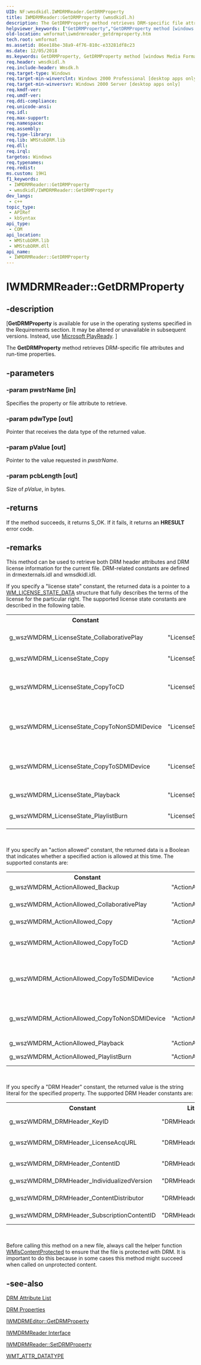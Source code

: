 ```yaml
---
UID: NF:wmsdkidl.IWMDRMReader.GetDRMProperty
title: IWMDRMReader::GetDRMProperty (wmsdkidl.h)
description: The GetDRMProperty method retrieves DRM-specific file attributes and run-time properties.
helpviewer_keywords: ["GetDRMProperty","GetDRMProperty method [windows Media Format]","GetDRMProperty method [windows Media Format]","IWMDRMReader interface","IWMDRMReader interface [windows Media Format]","GetDRMProperty method","IWMDRMReader.GetDRMProperty","IWMDRMReader::GetDRMProperty","IWMDRMReaderGetDRMProperty","wmformat.iwmdrmreader_getdrmproperty","wmsdkidl/IWMDRMReader::GetDRMProperty"]
old-location: wmformat\iwmdrmreader_getdrmproperty.htm
tech.root: wmformat
ms.assetid: 86ee18be-38a9-4f76-810c-e33281df8c23
ms.date: 12/05/2018
ms.keywords: GetDRMProperty, GetDRMProperty method [windows Media Format], GetDRMProperty method [windows Media Format],IWMDRMReader interface, IWMDRMReader interface [windows Media Format],GetDRMProperty method, IWMDRMReader.GetDRMProperty, IWMDRMReader::GetDRMProperty, IWMDRMReaderGetDRMProperty, wmformat.iwmdrmreader_getdrmproperty, wmsdkidl/IWMDRMReader::GetDRMProperty
req.header: wmsdkidl.h
req.include-header: Wmsdk.h
req.target-type: Windows
req.target-min-winverclnt: Windows 2000 Professional [desktop apps only],Windows Media Format 7 SDK, or later versions of the SDK
req.target-min-winversvr: Windows 2000 Server [desktop apps only]
req.kmdf-ver: 
req.umdf-ver: 
req.ddi-compliance: 
req.unicode-ansi: 
req.idl: 
req.max-support: 
req.namespace: 
req.assembly: 
req.type-library: 
req.lib: WMStubDRM.lib
req.dll: 
req.irql: 
targetos: Windows
req.typenames: 
req.redist: 
ms.custom: 19H1
f1_keywords:
 - IWMDRMReader::GetDRMProperty
 - wmsdkidl/IWMDRMReader::GetDRMProperty
dev_langs:
 - c++
topic_type:
 - APIRef
 - kbSyntax
api_type:
 - COM
api_location:
 - WMStubDRM.lib
 - WMStubDRM.dll
api_name:
 - IWMDRMReader::GetDRMProperty
---
```


# IWMDRMReader::GetDRMProperty


## -description

<p class="CCE_Message">[<b>GetDRMProperty</b> is available for use in the operating systems specified in the Requirements section. It may be altered or unavailable in subsequent versions. Instead, use <a href="https://www.microsoft.com/PlayReady/">Microsoft PlayReady</a>.
]


The <b>GetDRMProperty</b> method retrieves DRM-specific file attributes and run-time properties.

## -parameters

### -param pwstrName [in]

Specifies the property or file attribute to retrieve.

### -param pdwType [out]

Pointer that receives the data type of the returned value.

### -param pValue [out]

Pointer to the value requested in <i>pwstrName</i>.

### -param pcbLength [out]

Size of <i>pValue</i>, in bytes.

## -returns

If the method succeeds, it returns S_OK. If it fails, it returns an <b>HRESULT</b> error code.

## -remarks

This method can be used to retrieve both DRM header attributes and DRM license information for the current file. DRM-related constants are defined in drmexternals.idl and wmsdkidl.idl.

If you specify a "license state" constant, the returned data is a pointer to a <a href="/previous-versions/windows/desktop/legacy/dd757942(v=vs.85)">WM_LICENSE_STATE_DATA</a> structure that fully describes the terms of the license for the particular right. The supported license state constants are described in the following table.

<table>
<tr>
<th>Constant
            </th>
<th>Literal string value
            </th>
<th>Description
            </th>
</tr>
<tr>
<td>g_wszWMDRM_LicenseState_CollaborativePlay</td>
<td>"LicenseStateData.CollaborativePlay"</td>
<td>License restrictions on playing the file as part of a collaborative peer-to-peer networking scenario.</td>
</tr>
<tr>
<td>g_wszWMDRM_LicenseState_Copy</td>
<td>"LicenseStateData.Copy"</td>
<td>License restrictions on copying the file to a device.</td>
</tr>
<tr>
<td>g_wszWMDRM_LicenseState_CopyToCD</td>
<td>"LicenseStateData.Print.redbook"</td>
<td>License restrictions on copying the file to CD.For DRM version 10 licenses, use g_wszWMDRM_LicenseState_Copy for all copy actions.

</td>
</tr>
<tr>
<td>g_wszWMDRM_LicenseState_CopyToNonSDMIDevice</td>
<td>"LicenseStateData.Transfer.NONSDMI"</td>
<td>License restrictions on copying the file to a non-SMDI device.For DRM version 10 licenses, use g_wszWMDRM_LicenseState_Copy for all copy actions.

</td>
</tr>
<tr>
<td>g_wszWMDRM_LicenseState_CopyToSDMIDevice</td>
<td>"LicenseStateData.Transfer.SDMI"</td>
<td>License restrictions on copying the file to an <a href="/windows/desktop/wmformat/wmformat-glossary">SDMI</a> device.For DRM version 10 licenses, use g_wszWMDRM_LicenseState_Copy for all copy actions.

</td>
</tr>
<tr>
<td>g_wszWMDRM_LicenseState_Playback</td>
<td>"LicenseStateData.Play"</td>
<td>License restrictions on playing the file.</td>
</tr>
<tr>
<td>g_wszWMDRM_LicenseState_PlaylistBurn</td>
<td>"LicenseStateData.PlaylistBurn"</td>
<td>License restrictions on copying the file to Red Book audio CD as part of a playlist.</td>
</tr>
</table>
 

If you specify an "action allowed" constant, the returned data is a Boolean that indicates whether a specified action is allowed at this time. The supported constants are:

<table>
<tr>
<th>Constant
            </th>
<th>Literal string value
            </th>
<th>Description
            </th>
</tr>
<tr>
<td>g_wszWMDRM_ActionAllowed_Backup</td>
<td>"ActionAllowed.Backup"</td>
<td>Right to back up the file now.</td>
</tr>
<tr>
<td>g_wszWMDRM_ActionAllowed_CollaborativePlay</td>
<td>"ActionAllowed.CollaborativePlay"</td>
<td>Right to play the file as part of a collaborative peer-to-peer networking scenario.</td>
</tr>
<tr>
<td>g_wszWMDRM_ActionAllowed_Copy</td>
<td>"ActionAllowed.Copy"</td>
<td>Right to copy the file to a device.</td>
</tr>
<tr>
<td>g_wszWMDRM_ActionAllowed_CopyToCD</td>
<td>"ActionAllowed.Print.redbook"</td>
<td>Right to copy file to CD.For DRM version 10 licenses, check g_wszWMDRM_ActionAllowed_Copy for all copy actions.

</td>
</tr>
<tr>
<td>g_wszWMDRM_ActionAllowed_CopyToSDMIDevice</td>
<td>"ActionAllowed.Transfer.SDMI"</td>
<td>Right to copy file to an SDMI device.For DRM version 10 licenses, check g_wszWMDRM_ActionAllowed_Copy for all copy actions.

</td>
</tr>
<tr>
<td>g_wszWMDRM_ActionAllowed_CopyToNonSDMIDevice</td>
<td>"ActionAllowed.Transfer.NONSDMI"</td>
<td>Right to copy file to a non-SMDI device.For DRM version 10 licenses, check g_wszWMDRM_ActionAllowed_Copy for all copy actions.

</td>
</tr>
<tr>
<td>g_wszWMDRM_ActionAllowed_Playback</td>
<td>"ActionAllowed.Play"</td>
<td>Right to play file.</td>
</tr>
<tr>
<td>g_wszWMDRM_ActionAllowed_PlaylistBurn</td>
<td>"ActionAllowed.PlaylistBurn"</td>
<td>Right to copy the file to Red Book audio CD as part of a playlist.</td>
</tr>
</table>
 

If you specify a "DRM Header" constant, the returned value is the string literal for the specified property. The supported DRM Header constants are:

<table>
<tr>
<th>Constant
            </th>
<th>Literal string value
            </th>
<th>Description
            </th>
</tr>
<tr>
<td>g_wszWMDRM_DRMHeader_KeyID</td>
<td>"DRMHeader.KID"</td>
<td>DRM key value.</td>
</tr>
<tr>
<td>g_wszWMDRM_DRMHeader_LicenseAcqURL</td>
<td>"DRMHeader.LAINFO"</td>
<td>DRM license acquisition URL.</td>
</tr>
<tr>
<td>g_wszWMDRM_DRMHeader_ContentID</td>
<td>"DRMHeader.CID"</td>
<td>DRM content ID.</td>
</tr>
<tr>
<td>g_wszWMDRM_DRMHeader_IndividualizedVersion</td>
<td>"DRMHeader.SECURITYVERSION"</td>
<td>Individualized version.</td>
</tr>
<tr>
<td>g_wszWMDRM_DRMHeader_ContentDistributor</td>
<td>"DRMHeader.ContentDistributor"</td>
<td>Content distributor.</td>
</tr>
<tr>
<td>g_wszWMDRM_DRMHeader_SubscriptionContentID</td>
<td>"DRMHeader.SubscriptionContentID"</td>
<td>Subscription content ID.</td>
</tr>
</table>
 

Before calling this method on a new file, always call the helper function <a href="/windows/desktop/api/wmsdkidl/nf-wmsdkidl-wmiscontentprotected">WMIsContentProtected</a> to ensure that the file is protected with DRM. It is important to do this because in some cases this method might succeed when called on unprotected content.

## -see-also

<a href="/windows/desktop/wmformat/drm-attribute-list">DRM Attribute List</a>



<a href="/windows/desktop/wmformat/drm-properties">DRM Properties</a>



<a href="/windows/desktop/api/wmsdkidl/nf-wmsdkidl-iwmdrmeditor-getdrmproperty">IWMDRMEditor::GetDRMProperty</a>



<a href="/windows/desktop/api/wmsdkidl/nn-wmsdkidl-iwmdrmreader">IWMDRMReader Interface</a>



<a href="/windows/desktop/api/wmsdkidl/nf-wmsdkidl-iwmdrmreader-setdrmproperty">IWMDRMReader::SetDRMProperty</a>



<a href="/windows/desktop/api/wmsdkidl/ne-wmsdkidl-wmt_attr_datatype">WMT_ATTR_DATATYPE</a>

